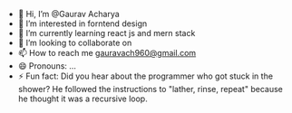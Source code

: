 - 👋 Hi, I’m @Gaurav Acharya
- 👀 I’m interested in forntend design 
- 🌱 I’m currently learning react js and mern stack 
- 💞️ I’m looking to collaborate on 
- 📫 How to reach me gauravach960@gmail.com
- 😄 Pronouns: ...
- ⚡ Fun fact: Did you hear about the programmer who got stuck in the shower? He followed the instructions to "lather, rinse, repeat" because he thought it was a recursive loop.

<!---
Gaurav-ach/Gaurav-ach is a ✨ special ✨ repository because its `README.md` (this file) appears on your GitHub profile.
You can click the Preview link to take a look at your changes.
--->
